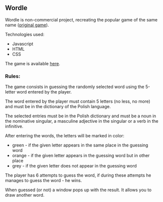 ## Wordle
Wordle is non-commercial project, recreating the popular game of the same name ([original game](https://www.nytimes.com/games/wordle/index.html)). 

Technologies used:
- Javascript
- HTML
- CSS

The game is available [here](https://adampostolski.github.io/Wordle/).

### Rules:
The game consists in guessing the randomly selected word using the 5-letter word entered by the player.

The word entered by the player must contain 5 letters (no less, no more) and must be in the dictionary of the Polish language.

The selected entries must be in the Polish dictionary and must be a noun in the nominative singular, a masculine adjective in the singular or a verb in the infinitive.

After entering the words, the letters will be marked in color:
- green - if the given letter appears in the same place in the guessing word
- orange - if the given letter appears in the guessing word but in other place
- grey - if the given letter does not appear in the guessing word

The player has 6 attempts to guess the word, if during these attempts he manages to guess the word - he wins.

When guessed (or not) a window pops up with the result. It allows you to draw another word.


